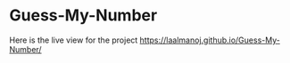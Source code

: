 # Guess-My-Number
Here is the live view for the project https://laalmanoj.github.io/Guess-My-Number/
